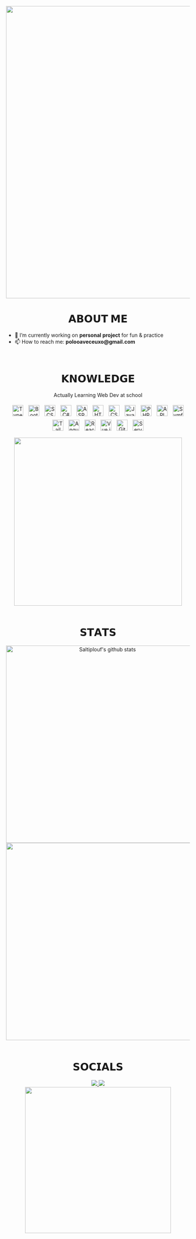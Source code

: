 <div id="header" align="center">
  <img src="https://i.pinimg.com/originals/58/37/d8/5837d8f2dc6832d0fa2c47ac45d16831.gif" width="800"/>
</div>


<h1 align="center">𝗔𝗕𝗢𝗨𝗧 𝗠𝗘</h1>

<ul>
  <li> 🔭 I’m currently working on <b>personal project</b> for fun & practice</li>
  <li> 📫 How to reach me: <b>polooaveceuxo@gmail.com</b></li>
</ul>



<br>


<div>
<h1 align="center">𝗞𝗡𝗢𝗪𝗟𝗘𝗗𝗚𝗘</h1>
</div>
<div align="center">
  <p align = "center">Actually Learning Web Dev at school<br></p>
<p align="center">
<img style="margin: 5px" src="https://img.shields.io/badge/-TypeScript-3178C6?style=flat-square&logo=typescript&logoColor=white" alt="TypeScript" height="30" />
<img style="margin: 5px" src="https://img.shields.io/badge/-Bootstrap-7952B3?style=flat-square&logo=bootstrap&logoColor=white" alt="Bootstrap" height="30" />
<img style="margin: 5px" src="https://img.shields.io/badge/-SCSS-CC6699?style=flat-square&logo=sass&logoColor=white" alt="SCSS" height="30" />
<img style="margin: 5px" src="https://img.shields.io/badge/-C%23-239120?style=flat-square&logo=c-sharp&logoColor=white" alt="C#" height="30" />
<img style="margin: 5px" src="https://img.shields.io/badge/-ASP.NET-512BD4?style=flat-square&logo=.net&logoColor=white" alt="ASP.NET" height="30" />
<img style="margin: 5px" src="https://img.shields.io/badge/-HTML-FF5733?style=flat-square&logo=html5&logoColor=white" alt="HTML" height="30" />
<img style="margin: 5px" src="https://img.shields.io/badge/-CSS-2965F1?style=flat-square&logo=css3&logoColor=white" alt="CSS" height="30" />
<img style="margin: 5px" src="https://img.shields.io/badge/-JavaScript-F7DF1E?style=flat-square&logo=javascript&logoColor=black" alt="JavaScript" height="30" />
<img style="margin: 5px" src="https://img.shields.io/badge/-PHP-777BB4?style=flat-square&logo=php&logoColor=white" alt="PHP" height="30" />
<img style="margin: 5px" src="https://img.shields.io/badge/-API_Platform-0095D5?style=flat-square&logo=api-platform&logoColor=white" alt="API Platform" height="30" />
<img style="margin: 5px" src="https://img.shields.io/badge/-Symfony-000000?style=flat-square&logo=symfony&logoColor=white" alt="Symfony" height="30" />
<img style="margin: 5px" src="https://img.shields.io/badge/-Tailwind_CSS-38B2AC?style=flat-square&logo=tailwind-css&logoColor=white" alt="Tailwind CSS" height="30" />
<img style="margin: 5px" src="https://img.shields.io/badge/-Angular-DD0031?style=flat-square&logo=angular&logoColor=white" alt="Angular" height="30" />
<img style="margin: 5px" src="https://img.shields.io/badge/-React-61DAFB?style=flat-square&logo=react&logoColor=black" alt="React" height="30" />
<img style="margin: 5px" src="https://img.shields.io/badge/-Vue.js-4FC08D?style=flat-square&logo=vue.js&logoColor=white" alt="Vue.js" height="30" />
<img style="margin: 5px" src="https://img.shields.io/badge/-GitHub-181717?style=flat-square&logo=GitHub&logoColor=white" alt="GitHub" height="30" />
<img style="margin: 5px" src="https://img.shields.io/badge/-Server_Deployment-6DB33F?style=flat-square&logo=serverfault&logoColor=white" alt="Server Deployment" height="30" />
</p>
  <img src = "Add-ons/AS.gif" width = "460px" height="auto" align="center">
</div>

<br>

<h1 align="center">𝗦𝗧𝗔𝗧𝗦</h1>
<div align="center">
  <a href="https://github.com/anuraghazra/github-readme-stats"><img width="540" height="auto" src="https://github-readme-stats.vercel.app/api?username=SaItiplouf&show_icons=true&include_all_commits=true&theme=github_dark&hide_border=true" alt="Saltiplouf's github stats" class="left" /></a> 
</div>
<div align="center">
  <a href="https://github.com/anuraghazra/github-readme-stats"><img width="540" height="auto" src="https://github-readme-stats.vercel.app/api/top-langs/?username=SaItiplouf&layout=compact&theme=github_dark&hide_border=true" class="center" /></a>
</div>

<br>

<h1 align="center">𝗦𝗢𝗖𝗜𝗔𝗟𝗦</h1>
<div align="center">
  <a href="https://www.linkedin.com/in/>
  <img src="https://img.shields.io/badge/LinkedIn-0077B5?style=for-the-badge&logo=linkedin&logoColor=white" target="_blank" rel="noopener noreferrer">
  </a>
  <a href="https://github.com/saitiplouf">
  <img src="https://img.shields.io/badge/-GitHub-181717?style=for-the-badge&logo=GitHub&logoColor=white'" target="_blank" rel="noopener noreferrer">
  </a>
  <a href="https://discord.gg/Saltiplouf" >
  <img src="https://img.shields.io/badge/Discord-7289DA?style=for-the-badge&logo=discord&logoColor=white" target="_blank" rel="noopener noreferrer">
  </a>
  <br>
  <img src=Add-ons/SAO_K.gif width="400" height="auto">
</div>

<h1 align="center"></h1>


              
